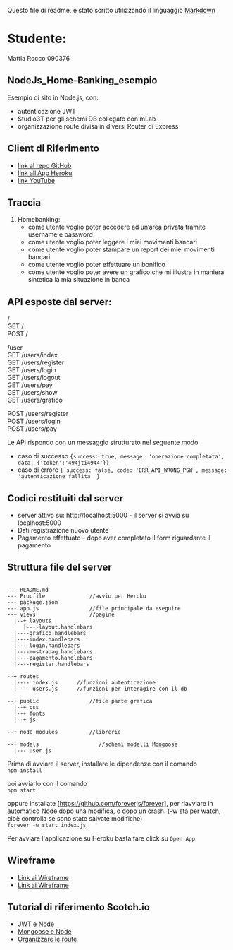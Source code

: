 Questo file di readme, è stato scritto utilizzando il linguaggio [Markdown](https://github.com/adam-p/markdown-here/wiki/Markdown-Cheatsheet#links)

# Studente:
Mattia Rocco    090376

## NodeJs_Home-Banking_esempio
Esempio di sito in Node.js, con: 
- autenticazione JWT
- Studio3T per gli schemi DB collegato con mLab
- organizzazione route divisa in diversi Router di Express


## Client di Riferimento
- [link al repo GitHub](https://github.com/rokketta1993/Programmazione-Web)
- [link all'App Heroku](https://dashboard.heroku.com/apps/homebanking-app)
- [link YouTube](wwww.youtube.com)



## Traccia
1. Homebanking: 
   - come utente voglio poter accedere ad un’area privata tramite username e password
   - come utente voglio poter leggere i miei movimenti bancari
   - come utente voglio poter stampare un report dei miei movimenti bancari
   - come utente voglio poter effettuare un bonifico
   - come utente voglio poter avere un grafico che mi illustra in maniera sintetica la mia situazione in banca
   



## API esposte dal server:

/     
GET   /  
POST  /

/user    
GET   /users/index  
GET   /users/register  
GET   /users/login  
GET   /users/logout  
GET   /users/pay  
GET   /users/show  
GET   /users/grafico  

POST  /users/register  
POST  /users/login  
POST  /users/pay  



Le API rispondo con un messaggio strutturato nel seguente modo
- caso di successo
`{success: true, message: 'operazione completata',  data: {'token':'494jti4944'}}`
- caso di errore
`{ success: false, code: 'ERR_API_WRONG_PSW', message: 'autenticazione fallita' }`



## Codici restituiti dal server
- server attivo su: http://localhost:5000 - il server si avvia su localhost:5000
- Dati registrazione nuovo utente
- Pagamento effettuato - dopo aver completato il form riguardante il pagamento




## Struttura file del server
```

--- README.md
--- Procfile              //avvio per Heroku
--- package.json
--- app.js                //file principale da eseguire
--+ views                 //pagine
  |--+ layouts
     |----layout.handlebars
  |----grafico.handlebars
  |----index.handlebars
  |----login.handlebars
  |----mostrapag.handlebars
  |----pagamento.handlebars
  |----register.handlebars
	
--+ routes
  |---- index.js      //funzioni autenticazione 
  |---- users.js      //funzioni per interagire con il db
 
--+ public                //file parte grafica
  |--+ css
  |--+ fonts
  |--+ js
  
--+ node_modules          //librerie

--+ models                   //schemi modelli Mongoose
  |--- user.js
```

Prima di avviare il server, installare le dipendenze con il comando  
`npm install`

poi avviarlo con il comando  
`npm start`

oppure installate [https://github.com/foreverjs/forever], per riavviare in automatico Node dopo una modifica, o dopo un crash. (-w sta per watch, cioè controlla se sono state salvate modifiche)  
`forever -w start index.js`

Per avviare l'applicazione su Heroku basta fare click su
`Open App`
## Wireframe


- <a href="https://drive.google.com/open?id=0B3kcv5P3VjYRWXhFbnNuaThDbnM" target="_blank">Link ai Wireframe</a>
- [Link ai Wireframe](https://drive.google.com/open?id=0B3kcv5P3VjYRWXhFbnNuaThDbnM" )


## Tutorial di riferimento Scotch.io
- [JWT e Node](https://scotch.io/tutorials/authenticate-a-node-js-api-with-json-web-tokens)
- [Mongoose e Node](https://scotch.io/tutorials/using-mongoosejs-in-node-js-and-mongodb-applications)
- [Organizzare le route](https://scotch.io/tutorials/keeping-api-routing-clean-using-express-routers)

